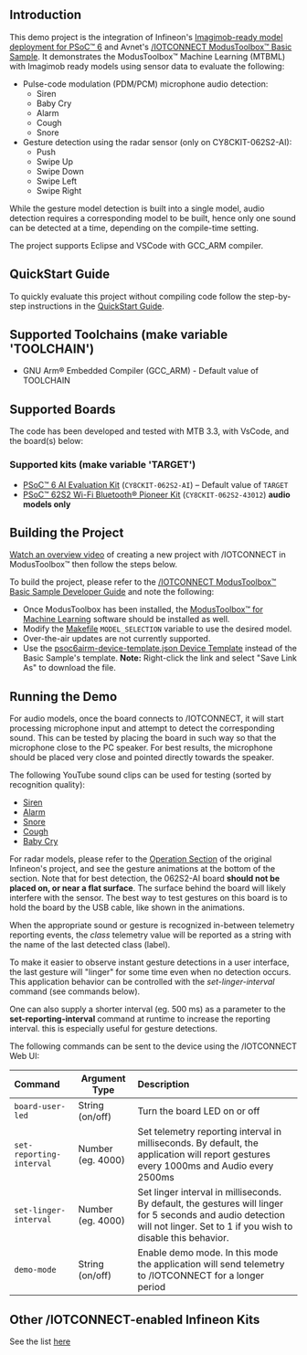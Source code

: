 ## Introduction

This demo project is the integration of Infineon's [Imagimob-ready model deployment for PSoC&trade; 6](https://github.com/Infineon/mtb-example-ml-imagimob-deploy-ready-model/tree/release-v1.0.0)
and Avnet's [/IOTCONNECT ModusToolbox&trade; Basic Sample](https://github.com/avnet-iotconnect/avnet-iotc-mtb-basic-example/tree/release-v7.0.2). 
It demonstrates the ModusToolbox&trade; Machine Learning (MTBML) with Imagimob ready models 
using sensor data to evaluate the following:

* Pulse-code modulation (PDM/PCM) microphone audio detection:
  * Siren
  * Baby Cry
  * Alarm
  * Cough
  * Snore
* Gesture detection using the radar sensor (only on CY8CKIT-062S2-AI):
  * Push
  * Swipe Up
  * Swipe Down
  * Swipe Left
  * Swipe Right

While the gesture model detection is built into a single model, audio detection requires a corresponding model to be built,
hence only one sound can be detected at a time, depending on the compile-time setting.

The project supports Eclipse and VSCode with GCC_ARM compiler.

## QuickStart Guide

To quickly evaluate this project without compiling code follow the step-by-step instructions in the [QuickStart Guide](QUICKSTART.md).

## Supported Toolchains (make variable 'TOOLCHAIN')

* GNU Arm® Embedded Compiler (GCC_ARM) - Default value of TOOLCHAIN

## Supported Boards

The code has been developed and tested with MTB 3.3, with VsCode, and the board(s) below:

### Supported kits (make variable 'TARGET')

- [PSoC&trade; 6 AI Evaluation Kit](https://www.infineon.com/CY8CKIT-062S2-AI) (`CY8CKIT-062S2-AI`) – Default value of `TARGET`
- [PSoC&trade; 62S2 Wi-Fi Bluetooth&reg; Pioneer Kit](https://www.infineon.com/CY8CKIT-062S2-43012) (`CY8CKIT-062S2-43012`) **audio models only**

## Building the Project

[Watch an overview video](https://saleshosted.z13.web.core.windows.net/media/ifx/videos/IFX%20Modus%20with%20IoTConnect.mp4) of creating a new project with /IOTCONNECT in ModusToolbox&trade; then follow the steps below.

To build the project, please refer to the 
[/IOTCONNECT ModusToolbox&trade; Basic Sample Developer Guide](https://github.com/avnet-iotconnect/avnet-iotc-mtb-basic-example/tree/release-v7.0.1/DEVELOPER_GUIDE.md) 
and note the following:
- Once ModusToolbox has been installed, the [ModusToolbox&trade; for Machine Learning](https://softwaretools.infineon.com/tools/com.ifx.tb.tool.modustoolboxpackmachinelearning) software should be installed as well.
- Modify the [Makefile](Makefile#L166) ```MODEL_SELECTION``` variable to use the desired model.
- Over-the-air updates are not currently supported.
- Use the [psoc6airm-device-template.json Device Template](https://raw.githubusercontent.com/avnet-iotconnect/avnet-iotc-mtb-ai-baby-monitor/main/files/psoc6airm-device-template.json) instead of the Basic Sample's template.
  **Note:** Right-click the link and select "Save Link As" to download the file.


## Running the Demo

For audio models, once the board connects to /IOTCONNECT, it will start processing microphone input and attempt to detect the corresponding sound. 
This can be tested by placing the board in such way so that the microphone close to the PC speaker.
For best results, the microphone should be placed very close and pointed directly towards the speaker.

The following YouTube sound clips can be used for testing (sorted by recognition quality):
  * [Siren](https://www.youtube.com/watch?v=s5bwBS27A1g)
  * [Alarm](https://www.youtube.com/watch?v=hFIJaB6kVzk)
  * [Snore](https://www.youtube.com/watch?v=dXKCapH-vx8)
  * [Cough](https://www.youtube.com/watch?v=Qp09X74kjBc)
  * [Baby Cry](https://www.youtube.com/watch?v=Rwj1_eWltJQ&t=227s)

For radar models, please refer to the [Operation Section](https://github.com/Infineon/mtb-example-ml-imagimob-deploy-ready-model/blob/master/README.md#operation) of the original Infineon's project,
and see the gesture animations at the bottom of the section.
Note that for best detection, the 062S2-AI board **should not be placed on, or near a flat surface**. The surface
behind the board will likely interfere with the sensor. The best way to test gestures on this board
is to hold the board by the USB cable, like shown in the animations. 

When the appropriate sound or gesture is recognized in-between telemetry reporting events,
the *class* telemetry value will be reported as a string with the name of the last detected class (label).

To make it easier to observe instant gesture detections in a user interface, the last gesture will "linger"
for some time even when no detection occurs. This application behavior can be controlled with the
*set-linger-interval* command (see commands below). 

One can also supply a shorter interval (eg. 500 ms) as a parameter to the **set-reporting-interval** command 
at runtime to increase the reporting interval. this is especially useful for gesture detections.

The following commands can be sent to the device using the /IOTCONNECT Web UI:

| Command                  | Argument Type     | Description                                                                                                                                                                 |
|:-------------------------|-------------------|:----------------------------------------------------------------------------------------------------------------------------------------------------------------------------|
| `board-user-led`         | String (on/off)   | Turn the board LED on or off                                                                                                                                                |
| `set-reporting-interval` | Number (eg. 4000) | Set telemetry reporting interval in milliseconds.  By default, the application will report gestures every 1000ms and Audio every 2500ms                                     |
| `set-linger-interval`    | Number (eg. 4000) | Set linger interval in milliseconds. By default, the gestures will linger for 5 seconds and audio detection will not linger. Set to 1 if you wish to disable this behavior. |
| `demo-mode`              | String (on/off)   | Enable demo mode. In this mode the application will send telemetry to /IOTCONNECT for a longer period                                                                        |


## Other /IOTCONNECT-enabled Infineon Kits
See the list [here](https://avnet-iotconnect.github.io/partners/infineon/)

